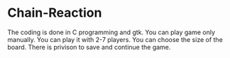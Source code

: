 # Chain-Reaction
The coding is done in C programming and gtk.
You can play game only manually.
You can play it with 2-7 players.
You can choose the size of the board.
There is privison to save and continue the game.
